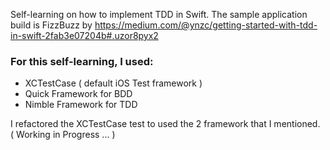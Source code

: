 Self-learning on how to implement TDD in Swift. 
The sample application build is FizzBuzz by https://medium.com/@ynzc/getting-started-with-tdd-in-swift-2fab3e07204b#.uzor8pyx2


### For this self-learning, I used:

 - XCTestCase ( default iOS Test framework )
 - Quick Framework for BDD
 - Nimble Framework for TDD

I refactored the XCTestCase test to used the 2 framework that I mentioned. ( Working in Progress ... )
